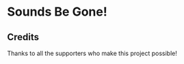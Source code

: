 # Sounds Be Gone!


## Credits

Thanks to all the supporters who make this project possible!

<!-- marker:patrons-start -->
<!-- marker:patrons-end -->

